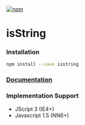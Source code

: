 [![npm](https://img.shields.io/npm/dm/isstring.svg)](http://www.npm-stats.com/~packages/isstring)

# isString

### Installation
```sh
npm install --save isstring
```

### [Documentation](http://isstring.surge.sh/)

### Implementation Support
- JScript 3 (IE4+)
- Javascript 1.5 (NN6+)

